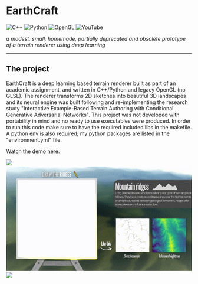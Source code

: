 # EarthCraft
![C++](https://img.shields.io/badge/C%2B%2B-black?logo=c%2B%2B)
![Python](https://img.shields.io/badge/Python-black?logo=python)
![OpenGL](https://img.shields.io/badge/OpenGL-legacy-white?logo=opengl)
![YouTube](https://img.shields.io/badge/YouTube-demo-white?logo=youtube&logoColor=red&link=https%3A%2F%2Fwww.youtube.com%2Fwatch%3Fv%3Dcc-6Do9KZIU)


*a modest, small, homemade, partially deprecated and obsolete prototype of a terrain renderer using deep learning*

---

## The project

EarthCraft is a deep learning based terrain renderer built as part of an academic assignment,  and written in C++/Python and legacy OpenGL (no GLSL). The renderer transforms 2D sketches into beautiful 3D landscapes and its neural engine was built following and re-implementing the research study "Interactive Example-Based Terrain Authoring with Conditional Generative Adversarial Networks".
This project was not developed with portability in mind and no ready to use executables were produced. In order to run this code make sure to have the required included libs in the makefile. A python env is also required; my python packages are listed in the "environment.yml" file.

Watch the demo [here](https://www.youtube.com/watch?v=cc-6Do9KZIU).

<img src="https://github.com/antoniospoletojr/EarthCraft/blob/main/media/1.gif" width="1024">
<img src="https://github.com/antoniospoletojr/EarthCraft/blob/main/media/2.gif" width="1024">
<img src="https://github.com/antoniospoletojr/EarthCraft/blob/main/media/3.gif" width="1024">
